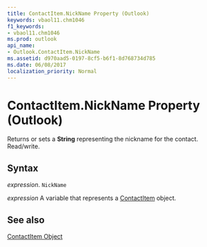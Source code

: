 ```yaml
---
title: ContactItem.NickName Property (Outlook)
keywords: vbaol11.chm1046
f1_keywords:
- vbaol11.chm1046
ms.prod: outlook
api_name:
- Outlook.ContactItem.NickName
ms.assetid: d970aad5-0197-8cf5-b6f1-8d768734d785
ms.date: 06/08/2017
localization_priority: Normal
---
```



# ContactItem.NickName Property (Outlook)

Returns or sets a  **String** representing the nickname for the contact. Read/write.


## Syntax

_expression_. `NickName`

_expression_ A variable that represents a [ContactItem](./Outlook.ContactItem.md) object.


## See also


[ContactItem Object](Outlook.ContactItem.md)

